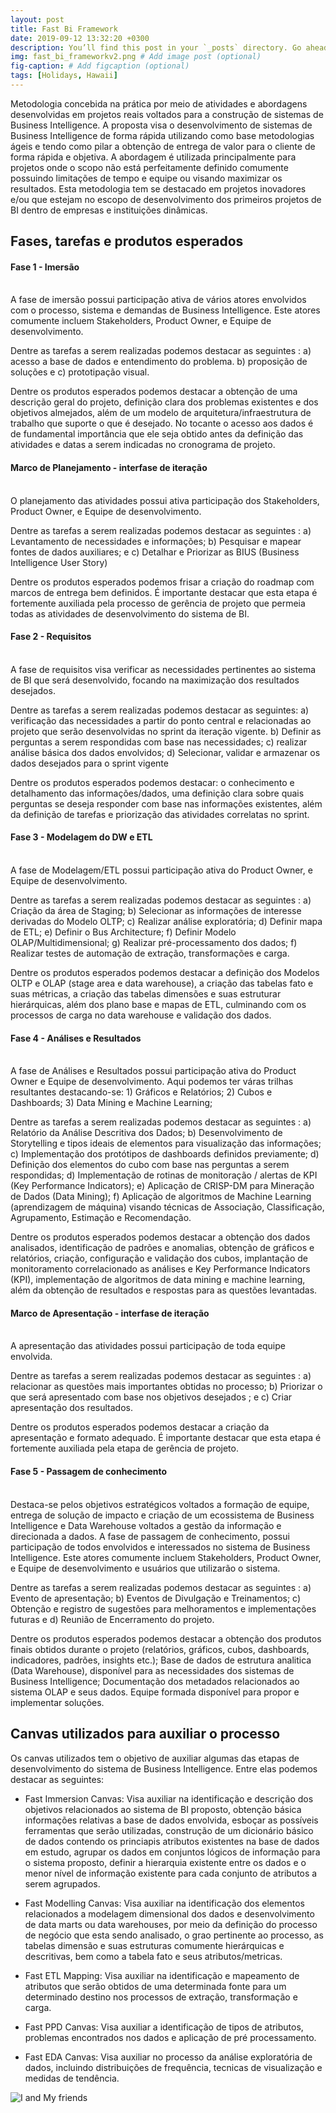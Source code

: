 ```yaml
---
layout: post
title: Fast Bi Framework
date: 2019-09-12 13:32:20 +0300
description: You’ll find this post in your `_posts` directory. Go ahead and edit it and re-build the site to see your changes. # Add post description (optional)
img: fast_bi_frameworkv2.png # Add image post (optional)
fig-caption: # Add figcaption (optional)
tags: [Holidays, Hawaii]
---
```

Metodologia concebida na prática por meio de atividades e abordagens desenvolvidas em projetos reais voltados para a construção de sistemas de Business Intelligence. A proposta visa o desenvolvimento de sistemas de Business Intelligence de forma rápida utilizando como base metodologias ágeis e tendo como pilar a obtenção de entrega de valor para o cliente de forma rápida e objetiva. A abordagem é utilizada principalmente para projetos onde o scopo não está perfeitamente definido comumente possuindo limitações de tempo e equipe ou visando maximizar os resultados. Esta metodologia tem se destacado em projetos inovadores e/ou que estejam no escopo de desenvolvimento dos primeiros projetos de BI dentro de empresas e instituições dinâmicas.

## Fases, tarefas e produtos esperados


#### Fase 1 - Imersão<br><br>

A fase de imersão possui participação ativa de vários atores envolvidos com o processo, sistema e demandas de Business Intelligence. Este atores comumente incluem Stakeholders, Product Owner, e Equipe de desenvolvimento.

Dentre as tarefas a serem realizadas podemos destacar as seguintes : a) acesso a base de dados e entendimento do problema. b) proposição de soluções e c) prototipação visual.

Dentre os produtos esperados podemos destacar a obtenção de uma descrição geral do projeto, definição clara dos problemas existentes e dos objetivos almejados, além de um modelo de arquitetura/infraestrutura de trabalho que suporte o que é desejado. No tocante o acesso aos dados é de fundamental importância que ele seja obtido antes da definição das atividades e datas a serem indicadas no cronograma de projeto.


#### Marco de Planejamento - interfase de iteração <br><br>

O planejamento das atividades possui ativa participação dos Stakeholders, Product Owner, e Equipe de desenvolvimento.

Dentre as tarefas a serem realizadas podemos destacar as seguintes : a) Levantamento de necessidades e informações; b) Pesquisar e mapear fontes de dados auxiliares; e c) Detalhar e Priorizar as BIUS (Business Intelligence User Story)

Dentre os produtos esperados podemos frisar a criação do roadmap com marcos de entrega bem definidos. É importante destacar que esta etapa é fortemente auxiliada pela processo de gerência de projeto que permeia todas as atividades de desenvolvimento do sistema de BI.

#### Fase 2 - Requisitos<br><br>

A fase de requisitos visa verificar as necessidades pertinentes ao sistema de BI que será desenvolvido, focando na maximização dos resultados desejados.

Dentre as tarefas a serem realizadas podemos destacar as seguintes: a) verificação das necessidades a partir do ponto central e relacionadas ao projeto que serão desenvolvidas no sprint da iteração vigente.  b) Definir as perguntas a serem respondidas com base nas necessidades; c) realizar análise básica dos dados envolvidos; d) Selecionar, validar e armazenar os dados desejados para o sprint vigente 

Dentre os produtos esperados podemos destacar: o conhecimento e detalhamento das informações/dados, uma definição clara sobre quais perguntas se deseja responder com base nas informações existentes, além da definição de tarefas e priorização das atividades correlatas no sprint.

#### Fase 3 - Modelagem do DW e ETL<br><br>

A fase de Modelagem/ETL possui participação ativa do Product Owner, e Equipe de desenvolvimento.

Dentre as tarefas a serem realizadas podemos destacar as seguintes : a) Criação da área de Staging; b) Selecionar as informações de interesse derivadas do Modelo OLTP; c) Realizar análise exploratória; d) Definir mapa de ETL; e) Definir o Bus Architecture; f) Definir Modelo OLAP/Multidimensional; g) Realizar pré-processamento dos dados; f) Realizar testes de automação de extração, transformações e carga.

Dentre os produtos esperados podemos destacar a definição dos Modelos OLTP e OLAP (stage area e data warehouse), a criação das tabelas fato e suas métricas, a criação das tabelas dimensões e suas estruturar hierárquicas, além dos plano base e mapas de ETL, culminando com os processos de carga no data warehouse e validação dos dados.

#### Fase 4 - Análises e Resultados<br><br>

A fase de Análises e Resultados possui participação ativa do Product Owner e Equipe de desenvolvimento. Aqui podemos ter váras trilhas resultantes destacando-se: 1) Gráficos e Relatórios; 2) Cubos e Dashboards; 3) Data Mining e Machine Learning;

Dentre as tarefas a serem realizadas podemos destacar as seguintes : a) Relatório da Análise Descritiva dos Dados; b) Desenvolvimento de Storytelling e tipos ideais de elementos para visualização das informações; c) Implementação dos protótipos de dashboards definidos previamente; d) Definição dos elementos do cubo com base nas perguntas a serem respondidas; d) Implementação de rotinas de monitoração / alertas de KPI (Key Performance Indicators); e) Aplicação de CRISP-DM para Mineração de Dados (Data Mining); f) Aplicação de algoritmos de Machine Learning (aprendizagem de máquina) visando técnicas de Associação, Classificação, Agrupamento, Estimação e Recomendação. 


Dentre os produtos esperados podemos destacar a obtenção dos dados analisados, identificação de padrões e anomalias, obtenção de gráficos e relatórios, criação, configuração e validação dos cubos, implantação de monitoramento correlacionado as análises e Key Performance Indicators (KPI), implementação de algoritmos de data mining e machine learning, além da obtenção de resultados e respostas para as questões levantadas.

#### Marco de Apresentação - interfase de iteração <br><br>
A apresentação das atividades possui participação de toda equipe envolvida.

Dentre as tarefas a serem realizadas podemos destacar as seguintes : a) relacionar as questões mais importantes obtidas no processo; b) Priorizar o que será apresentado com base nos objetivos desejados ; e c) Criar apresentação dos resultados.

Dentre os produtos esperados podemos destacar a criação da apresentação e formato adequado. É importante destacar que esta etapa é fortemente auxiliada pela etapa de gerência de projeto.

#### Fase 5 - Passagem de conhecimento <br><br>

Destaca-se pelos objetivos estratégicos voltados a formação de equipe, entrega de solução de impacto e criação de um ecossistema de Business Intelligence e Data Warehouse voltados a gestão da informação e direcionada a dados. A fase de passagem de conhecimento, possui participação de todos envolvidos e interessados no sistema de Business Intelligence. Este atores comumente incluem Stakeholders, Product Owner, e Equipe de desenvolvimento e usuários que utilizarão o sistema.

Dentre as tarefas a serem realizadas podemos destacar as seguintes : a) Evento de apresentação; b) Eventos de Divulgação e Treinamentos; c) Obtenção e registro de sugestões para melhoramentos e implementações futuras e d) Reunião de Encerramento do projeto.

Dentre os produtos esperados podemos destacar a obtenção dos produtos finais obtidos durante o projeto (relatórios, gráficos, cubos, dashboards, indicadores, padrões, insights etc.); Base de dados de estrutura analitica (Data Warehouse), disponível para as necessidades dos sistemas de Business Intelligence; Documentação dos metadados relacionados ao sistema OLAP e seus dados. Equipe formada disponível para propor e implementar soluções.




## Canvas utilizados para auxiliar o processo
Os canvas utilizados tem o objetivo de auxiliar algumas das etapas de desenvolvimento do sistema de Business Intelligence. Entre elas podemos destacar as seguintes:
* Fast Immersion Canvas: Visa auxiliar na identificação e descrição dos objetivos relacionados ao sistema de BI proposto, obtenção básica informações relativas a base de dados envolvida, esboçar as possíveis ferramentas que serão utilizadas, construção de um  dicionário básico de dados contendo os princiapis atributos existentes na base de dados em estudo, agrupar os dados em conjuntos lógicos de informação para o sistema proposto, definir a hierarquia existente entre os dados e o menor nível de informação existente para cada conjunto de atributos a serem agrupados.
* Fast Modelling Canvas: Visa auxiliar na identificação dos elementos relacionados a modelagem dimensional dos dados e desenvolvimento de data marts ou data warehouses, por meio da definição do processo de negócio que esta sendo analisado, o grao pertinente ao processo, as tabelas dimensão e suas estruturas comumente hierárquicas e descritivas, bem como a tabela fato e seus atributos/metricas.

* Fast ETL Mapping:  Visa auxiliar na identificação e mapeamento de atributos que serão obtidos de uma determinada fonte para um determinado destino nos processos de extração, transformação e carga.

* Fast PPD Canvas: Visa auxiliar a identificação de tipos de atributos, problemas encontrados nos dados e aplicação de pré processamento.

* Fast EDA Canvas: Visa auxiliar no processo da análise exploratória de dados, incluindo distribuições de frequência, tecnicas de visualização e medidas de tendência.


![I and My friends]({{site.baseurl}}/assets/img/we-in-rest.jpg)

